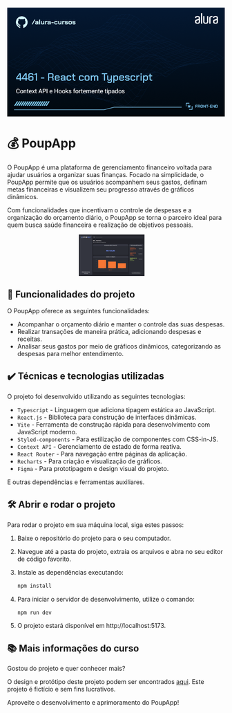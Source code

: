 ![PoupApp](thumb.png)

# 💰 PoupApp

O PoupApp é uma plataforma de gerenciamento financeiro voltada para ajudar usuários a organizar suas finanças. Focado na simplicidade, o PoupApp permite que os usuários acompanhem seus gastos, definam metas financeiras e visualizem seu progresso através de gráficos dinâmicos. 

Com funcionalidades que incentivam o controle de despesas e a organização do orçamento diário, o PoupApp se torna o parceiro ideal para quem busca saúde financeira e realização de objetivos pessoais.

<p align="center">
  <img src="./poupapp-home.png" alt="Página Inicial" width="30%" style="vertical-align: top; margin-right: 20px;" />
</p>

## 🔨 Funcionalidades do projeto

O PoupApp oferece as seguintes funcionalidades:

- Acompanhar o orçamento diário e manter o controle das suas despesas.
- Realizar transações de maneira prática, adicionando despesas e receitas.
- Analisar seus gastos por meio de gráficos dinâmicos, categorizando as despesas para melhor entendimento.

## ✔️ Técnicas e tecnologias utilizadas

O projeto foi desenvolvido utilizando as seguintes tecnologias:

- `Typescript` - Linguagem que adiciona tipagem estática ao JavaScript.
- `React.js` - Biblioteca para construção de interfaces dinâmicas.
- `Vite` - Ferramenta de construção rápida para desenvolvimento com JavaScript moderno.
- `Styled-components` - Para estilização de componentes com CSS-in-JS.
- `Context API` - Gerenciamento de estado de forma reativa.
- `React Router` - Para navegação entre páginas da aplicação.
- `Recharts` - Para criação e visualização de gráficos.
- `Figma` - Para prototipagem e design visual do projeto.

E outras dependências e ferramentas auxiliares.

## 🛠️ Abrir e rodar o projeto

Para rodar o projeto em sua máquina local, siga estes passos:

1. Baixe o repositório do projeto para o seu computador.

2. Navegue até a pasta do projeto, extraia os arquivos e abra no seu editor de código favorito. 

3. Instale as dependências executando:

    ```bash
    npm install
    ```

4. Para iniciar o servidor de desenvolvimento, utilize o comando:

    ```bash
    npm run dev
    ```

5. O projeto estará disponível em http://localhost:5173.

## 📚 Mais informações do curso

Gostou do projeto e quer conhecer mais?

O design e protótipo deste projeto podem ser encontrados [aqui](https://www.figma.com/community/file/1468989433664551328). Este projeto é fictício e sem fins lucrativos. 

Aproveite o desenvolvimento e aprimoramento do PoupApp!